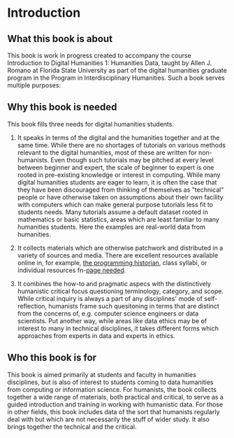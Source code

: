 # Introduction

## What this book is about
This book is work in progress created to accompany the course Introduction to Digital Humanities 1: Humanities Data, taught by Allen J. Romano at Florida State University as part of the digital humanities graduate program in the Program in Interdisciplinary Humanities. Such a book serves multiple purposes: 

## Why this book is needed

This book fills three needs for digital humanities students. 
1. It speaks in terms of the digital and the humanities together and at the same time. While there are no shortages of tutorials on various methods relevant to the digital humanities, most of these are written for non-humanists. Even though such tutorials may be pitched at every level between beginner and expert, the scale of beginner to expert is one rooted in pre-existing knowledge or interest in computing. While many digital humanities students are eager to learn, it is often the case that they have been discouraged from thinking of themselves as "technical" people or have otherwise taken on assumptions about their own facility with computers which can make general purpose tutorials less fit to students needs. Many tutorials assume a default dataset rooted in mathematics or basic statistics, areas which are least familiar to many humanities students. Here the examples are real-world data from humanities. 

2. It collects materials which are otherwise patchwork and distributed in a variety of sources and media. There are excellent resources available online in, for example, [the programming historian](http://programminghistorian.com), class syllabi, or individual resources fn-[page needed]().  

3. It combines the how-to and pragmatic aspecs with the distinctively humanistic critical focus questioning terminology, category, and scope. While critical inquiry is always a part of any disciplines' mode of self-reflection, humanists frame such quesitoning in terms that are distinct from the concerns of, e.g. computer science engineers or data scientists. Put another way, while areas like data ethics may be of interest to many in technical disciplines, it takes different forms which approaches from experts in data and experts in ethics.

## Who this book is for
This book is aimed primarily at students and faculty in humanities disciplines, but is also of interest to students coming to data humanities from computing or information science. For humanists, the book collects together a wide range of materials, both practical and critical, to serve as a guided introduction and training in working with humanistic data. For those in other fields, this book includes data of the sort that humanists regularly deal with but which are not necessarily the stuff of wider study. It also brings together the technical and the critical. 
